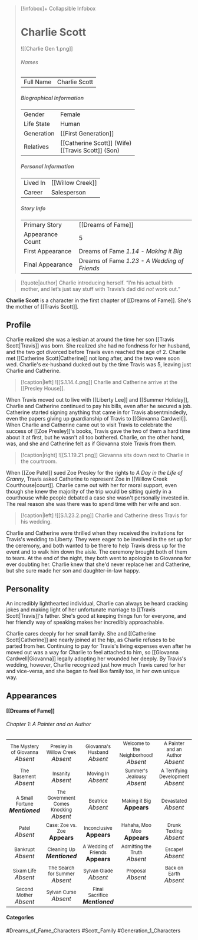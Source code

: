 > [!infobox]+ Collapsible Infobox
> # Charlie Scott
> ![[Charlie Gen 1.png]] 
> ###### Names 
> |  |  | 
> | ---- | ---- | 
> | Full Name | Charlie Scott | 
>
> ##### Biographical Information
> |  |  | 
> | ---- | ---- | 
> | Gender | Female | 
> | Life State | Human |
> | Generation | [[First Generation]] |
> | Relatives |[[Catherine Scott]] (Wife)<br>[[Travis Scott]] (Son)
> 
> ##### Personal Information
> |  |  | 
> | ---- | ---- | 
> | Lived In |[[Willow Creek]]| 
> | Career | Salesperson | 
> 
> ##### Story Info
> |  |  | 
> | ---- | ---- | 
> | Primary Story | [[Dreams of Fame]] | 
> | Appearance Count | 5 | 
> | First Appearance | Dreams of Fame *1.14 - Making it Big*
> | Final Appearance | Dreams of Fame *1.23 - A Wedding of Friends*

> [!quote|author] Charlie introducing herself.
> “I’m his actual birth mother, and let’s just say stuff with Travis’s dad did *not* work out.”

**Charlie Scott** is a character in the first chapter of [[Dreams of Fame]]. She's the mother of [[Travis Scott]].

## Profile
Charlie realized she was a lesbian at around the time her son [[Travis Scott|Travis]] was born. She realized she had no fondness for her husband, and the two got divorced before Travis even reached the age of 2. Charlie met [[Catherine Scott|Catherine]] not long after, and the two were soon wed. Charlie's ex-husband ducked out by the time Travis was 5, leaving just Charlie and Catherine.

> [!caption|left]
> ![[S.1.14.4.png]] 
> Charlie and Catherine arrive at the [[Presley House]].

When Travis moved out to live with [[Liberty Lee]] and [[Summer Holiday]], Charlie and Catherine continued to pay his bills, even after he secured a job. Catherine started signing anything that came in for Travis absentmindedly, even the papers giving up guardianship of Travis to [[Giovanna Cardwell]]. When Charlie and Catherine came out to visit Travis to celebrate the success of [[Zoe Presley]]'s books, Travis gave the two of them a hard time about it at first, but he wasn't all too bothered. Charlie, on the other hand, was, and she and Catherine felt as if Giovanna stole Travis from them.

> [!caption|right]
> ![[S.1.19.21.png]] 
> Giovanna sits down next to Charlie in the courtroom.

When [[Zoe Patel]] sued Zoe Presley for the rights to *A Day in the Life of Granny*, Travis asked Catherine to represent Zoe in [[Willow Creek Courthouse|court]]. Charlie came out with her for moral support, even though she knew the majority of the trip would be sitting quietly in a courthouse while people debated a case she wasn't personally invested in. The real reason she was there was to spend time with her wife and son.

> [!caption|left]
> ![[S.1.23.2.png]] 
> Charlie and Catherine dress Travis for his wedding.

Charlie and Catherine were thrilled when they received the invitations for Travis's wedding to Liberty. They were eager to be involved in the set up for the ceremony, and both wanted to be there to help Travis dress up for the event and to walk him down the aisle. The ceremony brought both of them to tears. At the end of the night, they both went to apologize to Giovanna for ever doubting her. Charlie knew that she'd never replace her and Catherine, but she sure made her son and daughter-in-law happy.

## Personality
An incredibly lighthearted individual, Charlie can always be heard cracking jokes and making light of her unfortunate marriage to [[Travis Scott|Travis]]'s father. She's good at keeping things fun for everyone, and her friendly way of speaking makes her incredibly approachable.

Charlie cares deeply for her small family. She and [[Catherine Scott|Catherine]] are nearly joined at the hip, as Charlie refuses to be parted from her. Continuing to pay for Travis's living expenses even after he moved out was a way for Charlie to feel attached to him, so [[Giovanna Cardwell|Giovanna]] legally adopting her wounded her deeply. By Travis's wedding, however, Charlie recognized just how much Travis cared for her and vice-versa, and she began to feel like family too, in her own unique way.

## Appearances
#### [[Dreams of Fame]]
###### Chapter 1: A Painter and an Author
|                                                                       |     |     |     |     |
| --------------------------------------------------------------------- | --- | --- | --- | --- |
| <center><font size=2>The Mystery of Giovanna<br><font size=3>*Absent* | <center><font size=2>Presley in Willow Creek<br><font size=3>*Absent* | <center><font size=2>Giovanna's Husband<br><font size=3>*Absent* | <center><font size=2>Welcome to the Neighborhood!<br><font size=3>*Absent* | <center><font size=2>A Painter and an Author<br><font size=3>*Absent* |
| <center><font size=2>The Basement<br><font size=3>*Absent* | <center><font size=2>Insanity<br><font size=3>*Absent* | <center><font size=2>Moving In<br><font size=3>*Absent* | <center><font size=2>Summer's Jealousy<br><font size=3>*Absent*| <center><font size=2>A Terrifying Development<br><font size=3>*Absent* |
| <center><font size=2>A Small Fortune<br><font size=3>***Mentioned*** | <center><font size=2>The Government Comes Knocking<br><font size=3>*Absent* | <center><font size=2>Beatrice<br><font size=3>*Absent* | <center><font size=2>Making it Big<br><font size=3>**Appears** | <center><font size=2>Devastated<br><font size=3>*Absent* |
| <center><font size=2>Patel<br><font size=3>*Absent* | <center><font size=2>Case: Zoe vs. Zoe<br><font size=3>**Appears** | <center><font size=2>Inconclusive<br><font size=3>**Appears** | <center><font size=2>Hahaha, Moo Moo<br><font size=3>**Appears**| <center><font size=2>Drunk Texting<br><font size=3>*Absent* |
| <center><font size=2>Bankrupt<br><font size=3>*Absent* | <center><font size=2>Cleaning Up<br><font size=3>***Mentioned*** | <center><font size=2>A Wedding of Friends<br><font size=3>**Appears** | <center><font size=2>Admitting the Truth<br><font size=3>*Absent* | <center><font size=2>Escape!<br><font size=3>*Absent* |
| <center><font size=2>Sixam Life<br><font size=3>*Absent* | <center><font size=2>The Search for Summer<br><font size=3>*Absent* | <center><font size=2>Sylvan Glade<br><font size=3>*Absent* | <center><font size=2>Proposal<br><font size=3>*Absent* | <center><font size=2>Back on Earth<br><font size=3>*Absent* |
| <center><font size=2>Second Mother<br><font size=3>*Absent* | <center><font size=2>Sylvan Curse<br><font size=3>*Absent* | <center><font size=2>Final Sacrifice<br><font size=3>***Mentioned*** |  |  |

#### Categories
#Dreams_of_Fame_Characters #Scott_Family #Generation_1_Characters